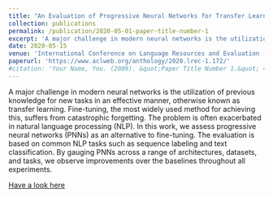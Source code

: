 ```yaml
---
title: "An Evaluation of Progressive Neural Networks for Transfer Learning in Natural Language Processing"
collection: publications
permalink: /publication/2020-05-01-paper-title-number-1
excerpt: 'A major challenge in modern neural networks is the utilization of previous knowledge for new tasks in an effective manner, otherwise known as transfer learning. Fine-tuning, the most widely used method for achieving this, suffers from catastrophic forgetting. The problem is often exacerbated in natural language processing (NLP). In this work, we assess progressive neural networks (PNNs) as an alternative to fine-tuning. The evaluation is based on common NLP tasks such as sequence labeling and text classification. By gauging PNNs across a range of architectures, datasets, and tasks, we observe improvements over the baselines throughout all experiments.'
date: 2020-05-15
venue: 'International Conference on Language Resources and Evaluation (LREC)'
paperurl: 'https://www.aclweb.org/anthology/2020.lrec-1.172/'
#citation: 'Your Name, You. (2009). &quot;Paper Title Number 1.&quot; <i>Journal 1</i>. 1(1).'
---
```

A major challenge in modern neural networks is the utilization of previous knowledge for new tasks in an effective manner, otherwise known as transfer learning. Fine-tuning, the most widely used method for achieving this, suffers from catastrophic forgetting. The problem is often exacerbated in natural language processing (NLP). In this work, we assess progressive neural networks (PNNs) as an alternative to fine-tuning. The evaluation is based on common NLP tasks such as sequence labeling and text classification. By gauging PNNs across a range of architectures, datasets, and tasks, we observe improvements over the baselines throughout all experiments.

[Have a look here](https://www.aclweb.org/anthology/2020.lrec-1.172/)
